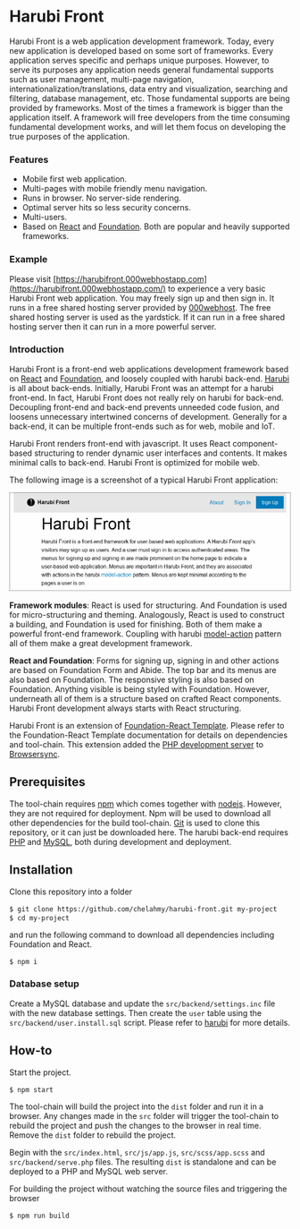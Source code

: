 # Harubi Front
Harubi Front is a web application development framework. Today, every new application is developed based on some sort of frameworks. Every application serves specific and perhaps unique purposes. However, to serve its purposes any application needs general fundamental supports such as user management, multi-page navigation, internationalization/translations, data entry and visualization, searching and filtering, database management, etc. Those fundamental supports are being provided by frameworks. Most of the times a framework is bigger than the application itself. A framework will free developers from the time consuming fundamental development works, and will let them focus on developing the true purposes of the application. 

### Features
- Mobile first web application.
- Multi-pages with mobile friendly menu navigation.
- Runs in browser. No server-side rendering.
- Optimal server hits so less security concerns.
- Multi-users.
- Based on [React](https://reactjs.org) and [Foundation](https://foundation.zurb.com). Both are popular and heavily supported frameworks.

### Example

Please visit [https://harubifront.000webhostapp.com](https://harubifront.000webhostapp.com/) to experience a very basic Harubi Front web application. You may freely sign up and then sign in. It runs in a free shared hosting server provided by [000webhost](https://www.000webhost.com/). The free shared hosting server is used as the yardstick. If it can run in a free shared hosting server then it can run in a more powerful server.

### Introduction
Harubi Front is a front-end web applications development framework based on [React](https://reactjs.org) and [Foundation](https://foundation.zurb.com), and loosely coupled with harubi back-end. [Harubi](https://github.com/chelahmy/harubi) is all about back-ends. Initially, Harubi Front was an attempt for a harubi front-end. In fact, Harubi Front does not really rely on harubi for back-end. Decoupling front-end and back-end prevents unneeded code fusion, and loosens unnecessary intertwined concerns of development. Generally for a back-end, it can be multiple front-ends such as for web, mobile and IoT.

Harubi Front renders front-end with javascript. It uses React component-based structuring to render dynamic user interfaces and contents. It makes minimal calls to back-end. Harubi Front is optimized for mobile web.

The following image is a screenshot of a typical Harubi Front application:

![A Harubi Front application](docs/harubi-front-home.png)

**Framework modules**: React is used for structuring. And Foundation is used for micro-structuring and theming. Analogously, React is used to construct a building, and Foundation is used for finishing. Both of them make a powerful front-end framework. Coupling with harubi [model-action](https://github.com/chelahmy/harubi/tree/master/templates/models) pattern all of them make a great development framework.

**React and Foundation**: Forms for signing up, signing in and other actions are based on Foundation Form and Abide. The top bar and its menus are also based on Foundation. The responsive styling is also based on Foundation. Anything visible is being styled with Foundation. However, underneath all of them is a structure based on crafted React components. Harubi Front development always starts with React structuring.

Harubi Front is an extension of [Foundation-React Template](https://github.com/chelahmy/foundation-react-template). Please refer to the Foundation-React Template documentation for details on dependencies and tool-chain. This extension added the [PHP development server](https://www.php.net/manual/en/features.commandline.webserver.php) to [Browsersync](https://browsersync.io/).

## Prerequisites
The tool-chain requires [npm](https://www.npmjs.com/) which comes together with [nodejs](https://nodejs.org/en/). However, they are not required for deployment. Npm will be used to download all other dependencies for the build tool-chain. [Git](https://git-scm.com/) is used to clone this repository, or it can just be downloaded here. The harubi back-end requires [PHP](https://www.php.net/) and [MySQL](https://www.mysql.com/), both during development and deployment. 

## Installation
Clone this repository into a folder
```
$ git clone https://github.com/chelahmy/harubi-front.git my-project
$ cd my-project
```
and run the following command to download all dependencies including Foundation and React.
```
$ npm i
```

### Database setup
Create a MySQL database and update the `src/backend/settings.inc` file with the new database settings. Then create the `user` table using the `src/backend/user.install.sql` script. Please refer to [harubi](https://github.com/chelahmy/harubi) for more details.

## How-to
Start the project.
```
$ npm start
```
The tool-chain will build the project into the `dist` folder and run it in a browser. Any changes made in the `src` folder will trigger the tool-chain to rebuild the project and push the changes to the browser in real time. Remove the `dist` folder to rebuild the project.

Begin with the `src/index.html`, `src/js/app.js`, `src/scss/app.scss` and `src/backend/serve.php` files. The resulting `dist` is standalone and can be deployed to a PHP and MySQL web server.

For building the project without watching the source files and triggering the browser
```
$ npm run build
```
